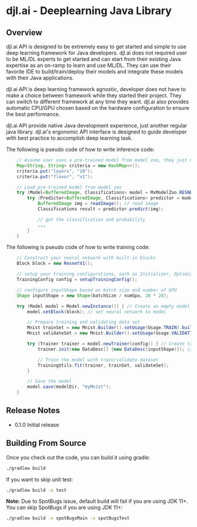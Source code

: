 djl.ai - Deeplearning Java Library
==================================

## Overview

djl.ai API is designed to be extremely easy to get started and simple to
use deep learning framework for Java developers. djl.ai does not required user to be ML/DL experts to get started
and can start from their existing Java expertise as an on-ramp to learn and use ML/DL. They can
use their favorite IDE to build/train/deploy their models and integrate these models with their
Java applications.

djl.ai API is deep learning framework agnostic, developer does not have to make a choice
between framework while they started their project. They can switch to different framework at any
time they want. djl.ai also provides automatic CPU/GPU chosen based on the hardware configuration to ensure the best performance.

djl.ai API provide native Java development experience, just another regular java library.
djl.ai's ergonomic API interface is designed to guide developer with best practice to accomplish
deep learning task.

The following is pseudo code of how to write inference code:

```java
    // Assume user uses a pre-trained model from model zoo, they just need to load it
    Map<String, String> criteria = new HashMap<>();
    criteria.put("layers", "18");
    criteria.put("flavor", "v1");

    // Load pre-trained model from model zoo
    try (Model<BufferedImage, Classifications> model = MxModelZoo.RESNET.loadModel(criteria)) {
        try (Predictor<BufferedImage, Classifications> predictor = model.newPredictor()) {
            BufferedImage img = readImage(); // read image
            Classifications result = predictor.predict(img);

            // get the classification and probability
            ...
        }
    }
```

The following is pseudo code of how to write training code:

```java
    // Construct your neural network with built-in blocks
    Block block = new ResnetV1();

    // setup your training configurations, such as Initializer, Optimizer, Loss ...
    TrainingConfig config = setupTrainingConfig();

    // configure inputShape based on batch size and number of GPU
    Shape inputShape = new Shape(batchSize / numGpu, 28 * 28);

    try (Model model = Model.newInstance()) { // Create an empty model
        model.setBlock(block); // set neural network to model

        // Prepare training and validating data set
        Mnist trainSet = new Mnist.Builder().setUsage(Usage.TRAIN).build();
        Mnist validateSet = new Mnist.Builder().setUsage(Usage.VALIDATION).build();

        try (Trainer trainer = model.newTrainer(config)) { // Create training session
            trainer.init(new DataDesc[] {new DataDesc(inputShape)}); // initialize trainer

            // Train the model with train/validate dataset             
            TrainingUtils.fit(trainer, trainSet, validateSet);
        }

        // Save the model
        model.save(modelDir, "myMnist");
    }
```


## Release Notes
* 0.1.0 Initial release

## Building From Source

Once you check out the code, you can build it using gradle:

```sh
./gradlew build
```

If you want to skip unit test:
```sh
./gradlew build -x test
```

**Note:** Due to SpotBugs issue, default build will fail if you are using JDK 11+.
You can skip SpotBugs if you are using JDK 11+:
```sh
./gradlew build -x spotBugsMain -x spotBugsTest
```
